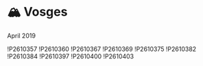 # 🏔 Vosges
April 2019

!P2610357
!P2610360
!P2610367
!P2610369
!P2610375
!P2610382
!P2610384
!P2610397
!P2610400
!P2610403
